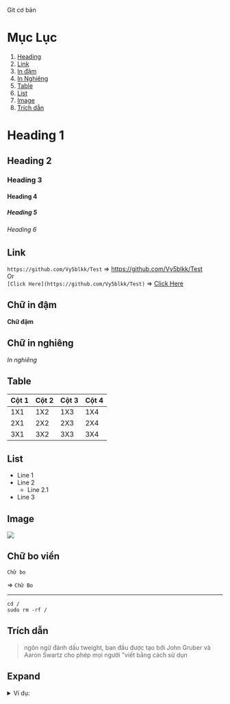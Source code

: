 Git cơ bản

# Mục Lục
1. [ Heading ](#heading)
2. [ Link ](#link)
3. [ In đậm ](#b)
4. [ In Nghiêng ](#i)
5. [ Table ](#table)
6. [ List ](#list)
7. [Image](#img)
8. [Trích dẫn](#trichdan)


<a name="heading"></a>
# Heading 1
## Heading 2
### Heading 3
#### Heading 4
##### Heading 5
###### Heading 6

## Link
`https://github.com/Vy5blkk/Test` => https://github.com/Vy5blkk/Test  
Or \
`[Click Here](https://github.com/Vy5blkk/Test)` => [Click Here](https://github.com/Vy5blkk/Test)

<a name="b"></a>
## Chữ in đậm
**Chữ đậm**

<a name="i"></a>
## Chữ in nghiêng
*In nghiêng*

<a name="table"></a>
## Table

|Cột 1|Cột 2|Cột 3|Cột 4|
|-----|-----|-----|-----|
|1X1|1X2|1X3|1X4|
|2X1|2X2|2X3|2X4|
|3X1|3X2|3X3|3X4|

<a name="list"></a>
## List
- Line 1
- Line 2
	- Line 2.1
- Line 3

<a name="img"></a>
## Image
<img src="https://pbs.twimg.com/profile_images/758084549821730820/_HYHtD8F.jpg">

## Chữ bo viền

```
Chữ bo
```
=>
`Chữ Bo`

---

```
cd /
sudo rm -rf /
```

<a name="trichdan"></a>
## Trích dẫn

> ngôn ngữ đánh dấu tweight, ban đầu được tạo bởi John Gruber và Aaron Swartz cho phép mọi người "viết bằng cách sử dụn




## Expand

<details>
<summary>Ví dụ:</summary>
	
```
osquery> select * from load_average;
+--------+----------+
| period | average  |
+--------+----------+
| 1m     | 0.070000 |
| 5m     | 0.040000 |
| 15m    | 0.010000 |
+--------+----------+
```

</details>
